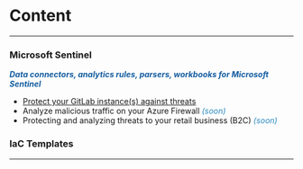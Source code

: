# Content
___

### Microsoft Sentinel

<span style="color:#145DA0;">***Data connectors, analytics rules, parsers, workbooks for Microsoft Sentinel***</span>

- <a href="https://tuxnam.github.io/GuillaumeBen-Security-Notebook/articles/Sentinel-GitLab.md">Protect your GitLab instance(s) against threats</a>
- Analyze malicious traffic on your Azure Firewall <span style="color:#2E8BC0;">*(soon)*</span>
- Protecting and analyzing threats to your retail business (B2C) <span style="color:#2E8BC0;">*(soon)*</span>

### IaC Templates

___
